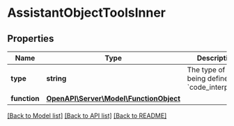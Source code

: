 # AssistantObjectToolsInner

## Properties
Name | Type | Description | Notes
------------ | ------------- | ------------- | -------------
**type** | **string** | The type of tool being defined: &#x60;code_interpreter&#x60; | 
**function** | [**OpenAPI\Server\Model\FunctionObject**](FunctionObject.md) |  | 

[[Back to Model list]](../README.md#documentation-for-models) [[Back to API list]](../README.md#documentation-for-api-endpoints) [[Back to README]](../README.md)


